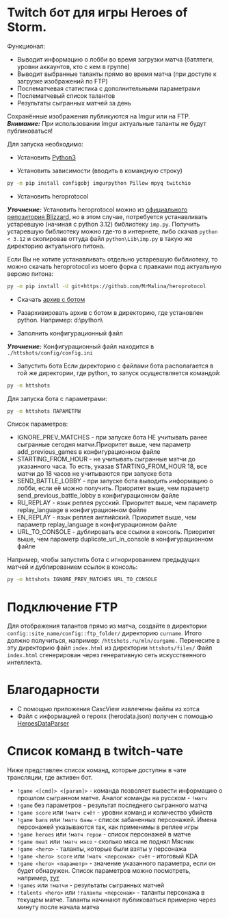 ﻿# Twitch бот для игры Heroes of Storm.

Функционал:
* Выводит информацию о лобби во время загрузки матча (батлтеги, уровни аккаунтов, кто с кем в группе)
* Выводит выбранные таланты прямо во время матча (при  доступе к загрузке изображений по FTP)
* Послематчевая статистика с дополнительными параметрами
* Послематчевый список талантов
* Результаты сыгранных матчей за день

Сохранённые изображения публикуются на Imgur или на FTP.<br>
**_Внимание:_** При использовании Imgur актуальные таланты не будут публиковаться!

Для запуска необходимо:
* Установить [Python3](https://www.python.org/downloads/)

* Установить зависимости (вводить в командную строку)
```bash
py -m pip install configobj imgurpython Pillow mpyq twitchio
```

* Установить heroprotocol

**_Уточнение:_** Установить heroprotocol можно из [официального репозитория Blizzard](https://github.com/Blizzard/heroprotocol), но в этом случае, потребуется устанавливать устаревшую (начиная с python 3.12) библиотеку `imp.py`. Получить устаревшую библиотеку можно где-то в интернете, либо скачав `python < 3.12` и скопировав оттуда файл `python\Lib\imp.py` в такую же директорию актуального питона.

Если Вы не хотите устанавливать отдельно устаревшую библиотеку, то можно скачать heroprotocol из моего форка с правками под актуальную версию питона:
```bash
py -m pip install -U git+https://github.com/MrMalina/heroprotocol
```

* Скачать [архив с ботом](https://github.com/MrMalina/httshots/archive/refs/heads/master.zip)

* Разархивировать архив с ботом в директорию, где установлен python. Например: d:\python\

* Заполнить конфигурационный файл

**_Уточнение:_** Конфигурационный файл находится в `./httshots/config/config.ini`

* Запустить бота
Если директорию с файлами бота располагается в той же директории, где python, то запуск осуществляется командой:
```bash
py -m httshots
```

Для запуска бота с параметрами:
```bash
py -m httshots ПАРАМЕТРЫ
```

Список параметров:
* IGNORE_PREV_MATCHES - при запуске бота НЕ учитывать ранее сыгранные сегодня матчи.Приоритет выше, чем параметр add_previous_games в конфигурационном файле
* STARTING_FROM_HOUR <hour> - не учитывать сыгранные матчи до указанного часа. То есть, указав STARTING_FROM_HOUR 18, все матчи до 18 часов не учитываются при запуске бота
* SEND_BATTLE_LOBBY - при запуске бота выводить информацию о лобби, если её можно получить. Приоритет выше, чем параметр send_previous_battle_lobby в конфигурационном файле
* RU_REPLAY - язык реплея русский. Приоритет выше, чем параметр replay_language в конфигурационном файле
* EN_REPLAY - язык реплея английский. Приоритет выше, чем параметр replay_language в конфигурационном файле
* URL_TO_CONSOLE - дублировать все ссылки в консоль. Приоритет выше, чем параметр duplicate_url_in_console в конфигурационном файле

Например, чтобы запустить бота с игнорированием предыдущих матчей и дублированием ссылок в консоль:
```bash
py -m httshots IGNORE_PREV_MATCHES URL_TO_CONSOLE
```

# Подключение FTP
Для отображения талантов прямо из матча, создайте в директории `config::site_name/config::ftp_folder/` директорию `curname`.
Итого должно получиться, например: `/httshots.ru/mln/curgame.`
Перенесите в эту директорию файл `index.html` из директории `httshots/files/`
Файл `index.html` сгенерирован через генеративную сеть искусственного интеллекта.

# Благодарности
* С помощью приложения CascView извлечены файлы из хотса
* Файл с информацией о героях (herodata.json) получен с помощью [HeroesDataParser](https://github.com/HeroesToolChest/HeroesDataParser)

# Список команд в twitch-чате
Ниже представлен список команд, которые доступны в чате трансляции, где активен бот.

- `!game <[cmd]> <[param]>` - команда позволяет вывести информацию о прошлом сыгранном матче. Аналог команды на русском - `!матч`
- `!game` без параметров - результат последнего сыгранного матча
- `!game score` или `!матч счёт` - уровни команд и количество убийств
- `!game bans` или `!матч баны` - список забаненных персонажей. Имена персонажей указываются так, как применимы в реплее игры
- `!game heroes` или `!матч герои` - список персонажей в матче
- `!game meat` или `!матч мясо` - сколько мяса не поднял Мясник
- `!game <hero>` - таланты, которые были взяты у персонажа
- `!game <hero> score` или `!матч <персонаж> счёт` - итоговый KDA
- `!game <hero> <параметр>` - значение указанного параметра, если он будет обнаружен. Список параметров можно посмотреть, например, [тут](https://raw.githubusercontent.com/MrMalina/hots-replays-params/refs/heads/master/replay.ini)
- `!games` или `!матчи` - результаты сыгранных матчей
- `!talents <hero>` или `!таланты <персонаж>` - таланты персонажа в текущем матче. Таланты начинают публиковаться примерно через минуту после начала матча
